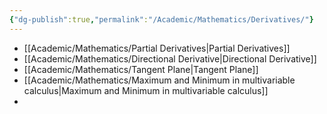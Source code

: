 ```yaml
---
{"dg-publish":true,"permalink":"/Academic/Mathematics/Derivatives/"}
---
```



- [[Academic/Mathematics/Partial Derivatives\|Partial Derivatives]]
- [[Academic/Mathematics/Directional Derivative\|Directional Derivative]]
- [[Academic/Mathematics/Tangent Plane\|Tangent Plane]] 
- [[Academic/Mathematics/Maximum and Minimum in multivariable calculus\|Maximum and Minimum in multivariable calculus]]
- 










